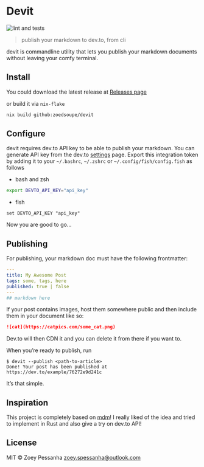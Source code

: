 # Devit

![lint and tests](https://github.com/zoedsoupe/devit/workflows/lint-and-tests/badge.svg?branch=main)

> publish your markdown to dev.to, from cli

devit is commandline utility that lets you publish your markdown documents
without leaving your comfy terminal.

## Install

You could download the latest release at [Releases page](https://github.com/zoedsoupe/devit/releases)

or build it via `nix-flake`

```sh
nix build github:zoedsoupe/devit
```

## Configure

devit requires dev.to API key to be able to publish your markdown.
You can generate API key from the dev.to [settings](https://dev.to/settings/account)
page.
Export this integration token by adding it to your `~/.bashrc`, `~/.zshrc` or
`~/.config/fish/config.fish` as follows

- bash and zsh

```sh
export DEVTO_API_KEY="api_key"
```

- fish

```fish
set DEVTO_API_KEY "api_key"
```

Now you are good to go...

## Publishing

For publishing, your markdown doc must have the following frontmatter:

```yaml
---
title: My Awesome Post
tags: some, tags, here
published: true | false
---
## markdown here
```

If your post contains images, host them somewhere public and then include them
in your document like so:

```markdown
![cat](https://catpics.com/some_cat.png)
```

Dev.to will then CDN it and you can delete it from there if you want to.

When you’re ready to publish, run

```console
$ devit --publish <path-to-article>
Done! Your post has been published at https://dev.to/example/76272e9d241c
```

It’s that simple.

## Inspiration

This project is completely based on [mdm](https://github.com/pavanjadhaw/mdm)!
I really liked of the idea and tried to implement in Rust and also give
a try on dev.to API!

## License

MIT © Zoey Pessanha <zoey.spessanha@outlook.com>
